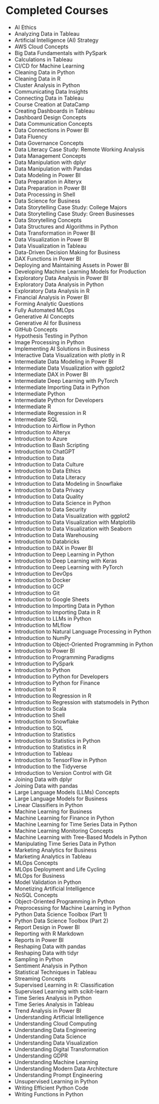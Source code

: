 
# Completed Courses

- AI Ethics
- Analyzing Data in Tableau
- Artificial Intelligence (AI) Strategy
- AWS Cloud Concepts
- Big Data Fundamentals with PySpark
- Calculations in Tableau
- CI/CD for Machine Learning
- Cleaning Data in Python
- Cleaning Data in R
- Cluster Analysis in Python
- Communicating Data Insights
- Connecting Data in Tableau
- Course Creation at DataCamp
- Creating Dashboards in Tableau
- Dashboard Design Concepts
- Data Communication Concepts
- Data Connections in Power BI
- Data Fluency
- Data Governance Concepts
- Data Literacy Case Study: Remote Working Analysis
- Data Management Concepts
- Data Manipulation with dplyr
- Data Manipulation with Pandas
- Data Modeling in Power BI
- Data Preparation in Alteryx
- Data Preparation in Power BI
- Data Processing in Shell
- Data Science for Business
- Data Storytelling Case Study: College Majors
- Data Storytelling Case Study: Green Businesses
- Data Storytelling Concepts
- Data Structures and Algorithms in Python
- Data Transformation in Power BI
- Data Visualization in Power BI
- Data Visualization in Tableau
- Data-Driven Decision Making for Business
- DAX Functions in Power BI
- Deploying and Maintaining Assets in Power BI
- Developing Machine Learning Models for Production
- Exploratory Data Analysis in Power BI
- Exploratory Data Analysis in Python
- Exploratory Data Analysis in R
- Financial Analysis in Power BI
- Forming Analytic Questions
- Fully Automated MLOps
- Generative AI Concepts
- Generative AI for Business
- GitHub Concepts
- Hypothesis Testing in Python
- Image Processing in Python
- Implementing AI Solutions in Business
- Interactive Data Visualization with plotly in R
- Intermediate Data Modeling in Power BI
- Intermediate Data Visualization with ggplot2
- Intermediate DAX in Power BI
- Intermediate Deep Learning with PyTorch
- Intermediate Importing Data in Python
- Intermediate Python
- Intermediate Python for Developers
- Intermediate R
- Intermediate Regression in R
- Intermediate SQL
- Introduction to Airflow in Python
- Introduction to Alteryx
- Introduction to Azure
- Introduction to Bash Scripting
- Introduction to ChatGPT
- Introduction to Data
- Introduction to Data Culture
- Introduction to Data Ethics
- Introduction to Data Literacy
- Introduction to Data Modeling in Snowflake
- Introduction to Data Privacy
- Introduction to Data Quality
- Introduction to Data Science in Python
- Introduction to Data Security
- Introduction to Data Visualization with ggplot2
- Introduction to Data Visualization with Matplotlib
- Introduction to Data Visualization with Seaborn
- Introduction to Data Warehousing
- Introduction to Databricks
- Introduction to DAX in Power BI
- Introduction to Deep Learning in Python
- Introduction to Deep Learning with Keras
- Introduction to Deep Learning with PyTorch
- Introduction to DevOps
- Introduction to Docker
- Introduction to GCP
- Introduction to Git
- Introduction to Google Sheets
- Introduction to Importing Data in Python
- Introduction to Importing Data in R
- Introduction to LLMs in Python
- Introduction to MLflow
- Introduction to Natural Language Processing in Python
- Introduction to NumPy
- Introduction to Object-Oriented Programming in Python
- Introduction to Power BI
- Introduction to Programming Paradigms
- Introduction to PySpark
- Introduction to Python
- Introduction to Python for Developers
- Introduction to Python for Finance
- Introduction to R
- Introduction to Regression in R
- Introduction to Regression with statsmodels in Python
- Introduction to Scala
- Introduction to Shell
- Introduction to Snowflake
- Introduction to SQL
- Introduction to Statistics
- Introduction to Statistics in Python
- Introduction to Statistics in R
- Introduction to Tableau
- Introduction to TensorFlow in Python
- Introduction to the Tidyverse
- Introduction to Version Control with Git
- Joining Data with dplyr
- Joining Data with pandas
- Large Language Models (LLMs) Concepts
- Large Language Models for Business
- Linear Classifiers in Python
- Machine Learning for Business
- Machine Learning for Finance in Python
- Machine Learning for Time Series Data in Python
- Machine Learning Monitoring Concepts
- Machine Learning with Tree-Based Models in Python
- Manipulating Time Series Data in Python
- Marketing Analytics for Business
- Marketing Analytics in Tableau
- MLOps Concepts
- MLOps Deployment and Life Cycling
- MLOps for Business
- Model Validation in Python
- Monetizing Artificial Intelligence
- NoSQL Concepts
- Object-Oriented Programming in Python
- Preprocessing for Machine Learning in Python
- Python Data Science Toolbox (Part 1)
- Python Data Science Toolbox (Part 2)
- Report Design in Power BI
- Reporting with R Markdown
- Reports in Power BI
- Reshaping Data with pandas
- Reshaping Data with tidyr
- Sampling in Python
- Sentiment Analysis in Python
- Statistical Techniques in Tableau
- Streaming Concepts
- Supervised Learning in R: Classification
- Supervised Learning with scikit-learn
- Time Series Analysis in Python
- Time Series Analysis in Tableau
- Trend Analysis in Power BI
- Understanding Artificial Intelligence
- Understanding Cloud Computing
- Understanding Data Engineering
- Understanding Data Science
- Understanding Data Visualization
- Understanding Digital Transformation
- Understanding GDPR
- Understanding Machine Learning
- Understanding Modern Data Architecture
- Understanding Prompt Engineering
- Unsupervised Learning in Python
- Writing Efficient Python Code
- Writing Functions in Python
